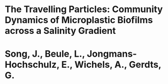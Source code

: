 # The Travelling Particles: Community Dynamics of Microplastic Biofilms across a Salinity Gradient
# Song, J., Beule, L., Jongmans-Hochschulz, E., Wichels, A., Gerdts, G.
